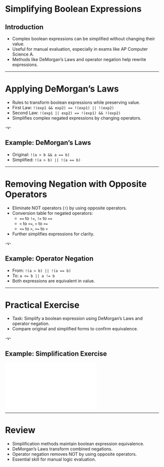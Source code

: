 # Simplifying Boolean Expressions

## Introduction

-   Complex boolean expressions can be simplified without changing their value.
-   Useful for manual evaluation, especially in exams like AP Computer Science A.
-   Methods like DeMorgan’s Laws and operator negation help rewrite expressions.

---

# Applying DeMorgan’s Laws

-   Rules to transform boolean expressions while preserving value.
-   First Law: `!(exp1 && exp2) == !(exp1) || !(exp2)`
-   Second Law: `!(exp1 || exp2) == !(exp1) && !(exp2)`
-   Simplifies complex negated expressions by changing operators.

-v-

## Example: DeMorgan’s Laws

-   Original: `!(a > b && a == b)`
-   Simplified: `!(a > b) || !(a == b)`

---

# Removing Negation with Opposite Operators

-   Eliminate NOT operators (`!`) by using opposite operators.
-   Conversion table for negated operators:
    -   `==` to `!=`, `!=` to `==`
    -   `>` to `<=`, `<` to `>=`
    -   `<=` to `>`, `>=` to `<`
-   Further simplifies expressions for clarity.

-v-

## Example: Operator Negation

-   From: `!(a > b) || !(a == b)`
-   To: `a <= b || a != b`
-   Both expressions are equivalent in value.

---

# Practical Exercise

-   Task: Simplify a boolean expression using DeMorgan’s Laws and operator negation.
-   Compare original and simplified forms to confirm equivalence.

-v-

## Example: Simplification Exercise

![](../src/examples/SimplifyBooleanExpression.java)

---

# Review

-   Simplification methods maintain boolean expression equivalence.
-   DeMorgan’s Laws transform combined negations.
-   Operator negation removes NOT by using opposite operators.
-   Essential skill for manual logic evaluation.
